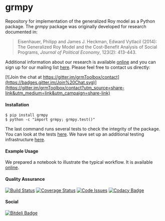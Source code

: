 # grmpy

Repository for implementation of the generalized Roy model as a Python package. The *grmpy* package was originally developed for research documented in: 

> Eisenhauer, Philipp and James J. Heckman, Edward Vytlacil (2014): The Generalized Roy Model and the Cost-Benefit Analysis of Social Programs, *Journal of Political Economy*, 123(2): 413-443.

Additional information about our research is available [online](http://www.policy-lab.org) and you can
sign up for our mailing list [here](http://eepurl.com/RStEH). Please feel free to contact us directly: 

[![Join the chat at https://gitter.im/grmToolbox/contact](https://badges.gitter.im/Join%20Chat.svg)](https://gitter.im/grmToolbox/contact?utm_source=share-link&utm_medium=link&utm_campaign=share-link)


#### Installation
 
    $ pip install grmpy
    $ python -c "import grmpy; grmpy.test()"

The last command runs several tests to check the integrity of the package. You can look at the tests [here](https://github.com/grmToolbox/package/blob/master/grmpy/tests/test.py). We have set up an additional testing infrastructure [here](https://github.com/grmToolbox/package/tree/master/testing).

#### Example Usage

We prepared a notebook to illustrate the typical workflow. It is available [online](http://nbviewer.ipython.org/github/grmToolbox/package/blob/master/example/example.ipynb).

#### Quality Assurance

[![Build Status](https://travis-ci.org/grmToolbox/package.svg?branch=master)](https://travis-ci.org/grmToolbox/grmToolbox)
[![Coverage Status](https://coveralls.io/repos/grmToolbox/package/badge.svg?branch=master&service=github)](https://coveralls.io/github/grmToolbox/package?branch=master)
[![Code Issues](http://www.quantifiedcode.com/api/v1/project/1e8ca992fa8c41ddaa4fa2b0b430b9d1/badge.svg)](http://www.quantifiedcode.com/app/project/1e8ca992fa8c41ddaa4fa2b0b430b9d1)
[![Codacy Badge](https://www.codacy.com/project/badge/926e8916847c433590ee5295d8144c76)](https://www.codacy.com/app/eisenhauer/grmToolbox_package)

#### Social

[![Bitdeli Badge](https://d2weczhvl823v0.cloudfront.net/grmToolbox/package/trend.png)](https://bitdeli.com/free "Bitdeli Badge")